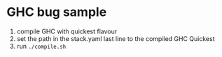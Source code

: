 # GHC bug sample

1. compile GHC with quickest flavour
2. set the path in the stack.yaml last line to the compiled GHC Quickest
3. run `./compile.sh`
